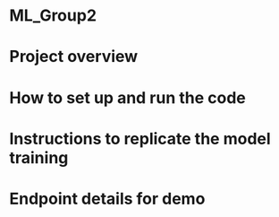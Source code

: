 # ML_Group2
# Project overview

# How to set up and run the code

# Instructions to replicate the model training

# Endpoint details for demo
